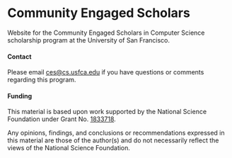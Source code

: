 # Community Engaged Scholars

Website for the Community Engaged Scholars in Computer Science scholarship program at the University of San Francisco.

#### Contact

Please email <ces@cs.usfca.edu> if you have questions or comments regarding this program.

#### Funding

This material is based upon work supported by the National Science Foundation under Grant No. [1833718](https://www.nsf.gov/awardsearch/showAward?AWD_ID=1833718).

Any opinions, findings, and conclusions or recommendations expressed in this material are those of the author(s) and do not necessarily reflect the views of the National Science Foundation.
